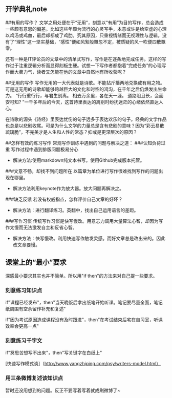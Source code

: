 ## 开学典礼note

##有用的写作？
文学之用处便在于“无用”，刻意以“有用”为目的写作，总会造成一些颇有意思的偏差。比如这些年颇为流行的心灵写手，本意或许是给空虚的心理以鸡汤或鸡血，最后却都成了鸡肋。究其原因，只重视情绪而无视理性与逻辑。没有了“理性”这一坚实基础，“感性”便如风絮般飘忽不定，被质疑的风一吹便四散飘零。

还有一种是IT评论员的文章中的清单式写作，写作是在逐条地完成任务。这样的写作过于注重逻辑分析而显得刻板生硬。试想一下写作者都抱着“完成任务”的心理写作而大费力气，读者又怎能在他的文章中自然地有所收获呢？

##无用的写作
写作无用的一大代表就是诗歌。不能拈斤播两地兑换成有用之物。可是这无用的诗歌却能够跨越巨大的文化和时空的鸿沟，在千年之后仍焕发出生命力。
“行行重行行，与君生别离。 相去万余里，各在天一涯。 道路阻且长，会面安可知? ”一千多年后的今天，这首诗里表达的离别时纷扰迷茫的心绪依然直达人心。

在诗歌的源头《诗经》里表达忧伤的句子远多于表达欢乐的句子。经典的文学作品也总是以悲剧收尾。可是为什么文学的力量总是含有悲剧的意味？因为“彩云易散琉璃脆”，不完美才是人生和人性的常态？抑或是更深层次的原因？

##怎样有效的练习写作
常规写作训练中遇到的问题与解决之道：
###认知负荷过重
 写作过程中遇到排版问题极易分心
- 解决方法:使用markdown纯文本书写。使用Github完成版本托管。
 


###文意不畅，却找不到问题所在
 以篇章为单位进行写作很难找到写作的问题出现在哪里。
 - 解决方法利用keynote作为放大器。放大问题再解决之。

###缺乏反馈
 若没有权威指点，怎样评价自己文章的好坏？
 - 解决方法：进行翻译练习。英翻中，找出自己运用语言的差距。


###写作习惯
传统写作习惯是快写慢改。用意志力调用大量算法心智，却因为写作太慢而无法激发自主和反省心智。
- 解决方法：快写慢改。利用快速写作触发灵感。而好文章总是改出来的。因此改文章要慢。

## 课堂上的“最小”要求
深感最小要求其实也并不简单。所以用"if then"的方法来对自己提一些要求。

### 刻意练习知识点

if"课程已经发布"，then"当天晚饭后拿出纸笔开始听课。笔记要尽量全面，笔记纸周围有空余留作补充和复述"

if"因为考试原因造成课程没有及时跟进"，then"在考试结束后宅在自习室，听课效率会更高一点"

### 刻意练习千字文
if"冥思苦想写不出来"，then"写关键字在白纸上"

[快速写作模式谈]（http://www.yangzhiping.com/psy/writers-model.html）
### 用三条微博复述该知识点

暂时还没用想到的问题。反正不要写着写着就成刷微博了~
